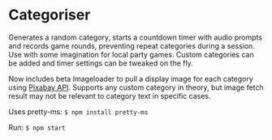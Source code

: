 # Categoriser

Generates a random category, starts a countdown timer with audio prompts and records game rounds, preventing repeat categories during a session. Use with some imagination for local party games. Custom categories can be added and timer settings can be tweaked on the fly.

Now includes beta Imageloader to pull a display image for each category using [Pixabay API](https://pixabay.com/service/about/api/). Supports any custom category in theory, but image fetch result may not be relevant to category text in specific cases.

Uses pretty-ms: `$ npm install pretty-ms`

Run: `$ npm start`
